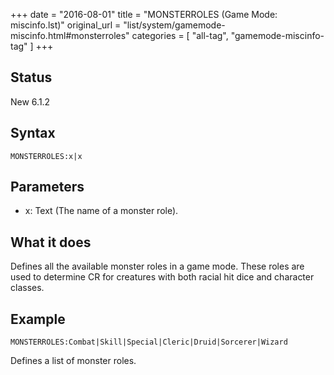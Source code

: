 +++
date = "2016-08-01"
title = "MONSTERROLES (Game Mode: miscinfo.lst)"
original_url = "list/system/gamemode-miscinfo.html#monsterroles"
categories = [ "all-tag", "gamemode-miscinfo-tag" ]
+++

## Status

New 6.1.2

## Syntax

`MONSTERROLES:x|x`

## Parameters

-   x: Text (The name of a monster role).



What it does
------------

Defines all the available monster roles in a game mode. These roles are
used to determine CR for creatures with both racial hit dice and
character classes.

Example
-------

`MONSTERROLES:Combat|Skill|Special|Cleric|Druid|Sorcerer|Wizard`

Defines a list of monster roles.

